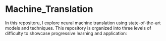 # Machine_Translation
In this repositoru, I explore neural machine translation using state-of-the-art models and techniques. This repository is organized into three levels of difficulty to showcase progressive learning and application:
